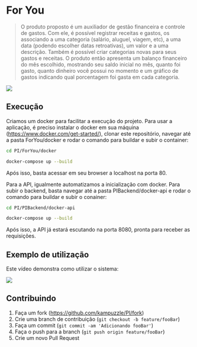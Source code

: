 # For You

> O produto proposto é um auxiliador de gestão financeira e controle de gastos. Com ele, é possível registrar receitas e gastos, os associando a uma categoria (salário, aluguel, viagem, etc), a uma data (podendo escolher datas retroativas), um valor e a uma descrição. Também é possível criar categorias novas para seus gastos e receitas. O produto então apresenta um balanço financeiro do mês escolhido, mostrando seu saldo inicial no mês, quanto foi gasto, quanto dinheiro você possui no momento e um gráfico de gastos indicando qual porcentagem foi gasta em cada categoria.

![](https://github.com/kampuzzle/PI/blob/master/exemploProjeto.gif)

## Execução

Criamos um docker para facilitar a execução do projeto. Para usar a aplicação, é preciso instalar o docker em sua máquina (https://www.docker.com/get-started/), clonar este repositório, navegar até a pasta ForYou/docker e rodar o comando para buildar e subir o container:

```sh
cd PI/ForYou/docker

docker-compose up --build
```

Após isso, basta acessar em seu browser a localhost na porta 80.

Para a API, igualmente automatizamos a inicialização com docker. Para subir o backend, basta navegar até a pasta PIBackend/docker-api e rodar o comando para buildar e subir o conainer:

```sh
cd PI/PIBackend/docker-api

docker-compose up --build
```

Após isso, a API já estará escutando na porta 8080, pronta para receber as requisições.

## Exemplo de utilização

Este vídeo demonstra como utilizar o sistema:

[![](https://img.youtube.com/vi/qCwCjdGsWWU/0.jpg)](https://youtu.be/qCwCjdGsWWU?t=62)

## Contribuindo

1. Faça um fork (<https://github.com/kampuzzle/PI/fork>)
2. Crie uma branch de contribuição (`git checkout -b feature/fooBar`)
3. Faça um commit (`git commit -am 'Adicionando fooBar'`)
4. Faça o push para a branch (`git push origin feature/fooBar`)
5. Crie um novo Pull Request
